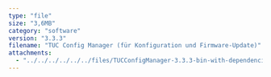 ```yaml
---
type: "file"
size: "3,6MB"
category: "software"
version: "3.3.3"
filename: "TUC Config Manager (für Konfiguration und Firmware-Update)"
attachments:
  - "../../../../../../files/TUCConfigManager-3.3.3-bin-with-dependencies.zip"
---
```

